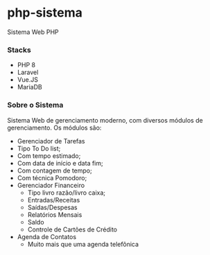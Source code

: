 # php-sistema
 Sistema Web PHP

 ### Stacks
 - PHP 8
 - Laravel
 - Vue.JS
 - MariaDB

 ### Sobre o Sistema
 Sistema Web de gerenciamento moderno, com diversos módulos de gerenciamento. Os módulos são:
 - Gerenciador de Tarefas
  - Tipo To Do list;
  - Com tempo estimado; 
  - Com data de início e data fim;
  - Com contagem de tempo;
  - Com técnica Pomodoro;
- Gerenciador Financeiro
  - Tipo livro razão/livro caixa;
  - Entradas/Receitas
  - Saídas/Despesas
  - Relatórios Mensais
  - Saldo
  - Controle de Cartões de Crédito
- Agenda de Contatos
  - Muito mais que uma agenda telefônica
    
